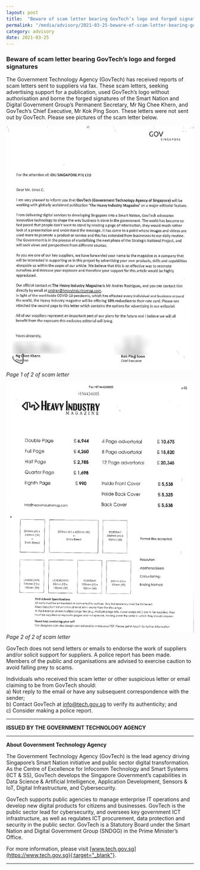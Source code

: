 ```yaml
---
layout: post
title:  "Beware of scam letter bearing GovTech’s logo and forged signatures"
permalink: "/media/advisory/2021-03-25-beware-of-scam-letter-bearing-govtech-logo-and-forged-signatures"
category: advisory
date: 2021-03-25
---
```

### **Beware of scam letter bearing GovTech’s logo and forged signatures**

The Government Technology Agency (GovTech) has received reports of scam letters sent to suppliers via fax. These scam letters, seeking advertising support for a publication, used GovTech’s logo without authorisation and borne the forged signatures of the Smart Nation and Digital Government Group’s Permanent Secretary, Mr Ng Chee Khern, and GovTech’s Chief Executive, Mr Kok Ping Soon. These letters were not sent out by GovTech. Please see pictures of the scam letter below.


![Page 1 of 2 of scam letter](/images/2021-03-25-Scam-Letter-Page-1.jpg)*Page 1 of 2 of scam letter*


![Page 2 of 2 of scam letter](/images/2021-03-25-Scam-Letter-Page-2.png)*Page 2 of 2 of scam letter*


GovTech does not send letters or emails to endorse the work of suppliers and/or solicit support for suppliers. A police report has been made. Members of the public and organisations are advised to exercise caution to avoid falling prey to scams.

Individuals who received this scam letter or other suspicious letter or email claiming to be from GovTech should:
<br>   a)	Not reply to the email or have any subsequent correspondence with the sender;
<br>   b)	Contact GovTech at [info@tech.gov.sg](mailto:info@tech.gov.sg) to verify its authenticity; and
<br>   c)	Consider making a police report.

---

**ISSUED BY THE GOVERNMENT TECHNOLOGY AGENCY**

---

**About Government Technology Agency**

The Government Technology Agency (GovTech) is the lead agency driving Singapore’s Smart Nation initiative and public sector digital transformation. As the Centre of Excellence for Infocomm Technology and Smart Systems (ICT & SS), GovTech develops the Singapore Government’s capabilities in Data Science & Artificial Intelligence, Application Development, Sensors & IoT, Digital Infrastructure, and Cybersecurity. 
 
GovTech supports public agencies to manage enterprise IT operations and develop new digital products for citizens and businesses. GovTech is the public sector lead for cybersecurity, and oversees key government ICT infrastructure, as well as regulates ICT procurement, data protection and security in the public sector. GovTech is a Statutory Board under the Smart Nation and Digital Government Group (SNDGG) in the Prime Minister’s Office. 

For more information, please visit [www.tech.gov.sg](https://www.tech.gov.sg){:target="_blank"}.

---
